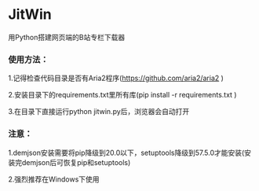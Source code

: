 # JitWin
用Python搭建网页端的B站专栏下载器
### 使用方法：

1.记得检查代码目录是否有Aria2程序(https://github.com/aria2/aria2 )

2.安装目录下的requirements.txt里所有库(pip install -r requirements.txt )

3.在目录下直接运行python jitwin.py后，浏览器会自动打开

### 注意：

1.demjson安装需要将pip降级到20.0以下，setuptools降级到57.5.0才能安装(安装完demjson后可恢复pip和setuptools)

2.强烈推荐在Windows下使用
